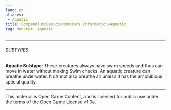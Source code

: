 ```yaml
---
lang: en
aliases:
 - Aquatic
title: Compendium/Basics/Monsters Information/Aquatic
tag: Monster, Aquatic
---
```



---

###### SUBTYPES

**Aquatic Subtype**: These creatures always have swim speeds and thus can move in water without making Swim checks. An aquatic creature can breathe underwater. It cannot also breathe air unless it has the amphibious special quality.

---

This material is Open Game Content, and is licensed for public use under the terms of the Open Game License v1.0a.
